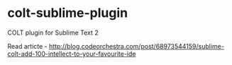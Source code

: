 colt-sublime-plugin
===================

COLT plugin for Sublime Text 2 

Read articte - http://blog.codeorchestra.com/post/68973544159/sublime-colt-add-100-intellect-to-your-favourite-ide
